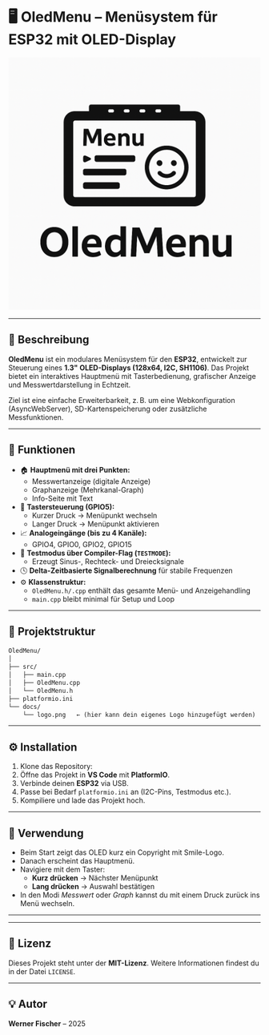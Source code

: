 # 🖥️ OledMenu – Menüsystem für ESP32 mit OLED-Display

![Projektlogo](docs/logo.png)

---

## 📘 Beschreibung

**OledMenu** ist ein modulares Menüsystem für den **ESP32**, entwickelt zur Steuerung eines **1.3" OLED-Displays (128x64, I2C, SH1106)**. Das Projekt bietet ein interaktives Hauptmenü mit Tasterbedienung, grafischer Anzeige und Messwertdarstellung in Echtzeit.

Ziel ist eine einfache Erweiterbarkeit, z. B. um eine Webkonfiguration (AsyncWebServer), SD-Kartenspeicherung oder zusätzliche Messfunktionen.

---

## 🧩 Funktionen

- 🏠 **Hauptmenü mit drei Punkten:**
  - Messwertanzeige (digitale Anzeige)
  - Graphanzeige (Mehrkanal-Graph)
  - Info-Seite mit Text
- 🔘 **Tastersteuerung (GPIO5):**
  - Kurzer Druck → Menüpunkt wechseln
  - Langer Druck → Menüpunkt aktivieren
- 📈 **Analogeingänge (bis zu 4 Kanäle):**
  - GPIO4, GPIO0, GPIO2, GPIO15
- 🧪 **Testmodus über Compiler-Flag (`TESTMODE`):**
  - Erzeugt Sinus-, Rechteck- und Dreiecksignale
- 🕓 **Delta-Zeitbasierte Signalberechnung** für stabile Frequenzen
- ⚙️ **Klassenstruktur:**
  - `OledMenu.h/.cpp` enthält das gesamte Menü- und Anzeigehandling
  - `main.cpp` bleibt minimal für Setup und Loop

---

## 📁 Projektstruktur

```
OledMenu/
│
├── src/
│   ├── main.cpp
│   ├── OledMenu.cpp
│   └── OledMenu.h
├── platformio.ini
└── docs/
    └── logo.png   ← (hier kann dein eigenes Logo hinzugefügt werden)
```

---

## ⚙️ Installation

1. Klone das Repository:
2. Öffne das Projekt in **VS Code** mit **PlatformIO**.
3. Verbinde deinen **ESP32** via USB.
4. Passe bei Bedarf `platformio.ini` an (I2C-Pins, Testmodus etc.).
5. Kompiliere und lade das Projekt hoch.

---

## 🧠 Verwendung

- Beim Start zeigt das OLED kurz ein Copyright mit Smile-Logo.
- Danach erscheint das Hauptmenü.
- Navigiere mit dem Taster:
  - **Kurz drücken** → Nächster Menüpunkt
  - **Lang drücken** → Auswahl bestätigen
- In den Modi *Messwert* oder *Graph* kannst du mit einem Druck zurück ins Menü wechseln.

---

---


## 📜 Lizenz

Dieses Projekt steht unter der **MIT-Lizenz**. Weitere Informationen findest du in der Datei `LICENSE`.

---

## 💡 Autor

**Werner Fischer** – 2025  
